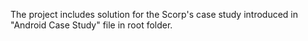 The project includes solution for the Scorp's case study introduced in "Android Case Study" file in root folder. 